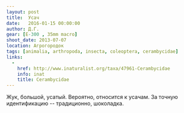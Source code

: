 ```yaml
---
layout: post
title:  Усач
date:   2016-01-15 00:00:00
author: Д.Г.
gear: [E-300 , 35mm macro]
shoot_date: 2013-07-07
location: Агрогородок
tags: [animalia, arthropoda, insecta, coleoptera, cerambycidae]
links:
  -
    href: http://www.inaturalist.org/taxa/47961-Cerambycidae
    info: inat
    title: Cerambycidae
---
```


Жук, большой, усатый. Вероятно, относится к усачам. За точную идентификацию --
традиционно, шоколадка.
